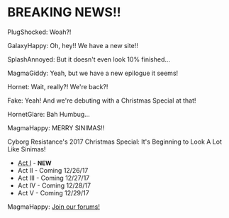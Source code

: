 <div class="narration">
<h1>BREAKING NEWS!!</h1>
</div>

PlugShocked: Woah?!

GalaxyHappy: Oh, hey!! We have a new site!!

SplashAnnoyed: But it doesn't even look 10% finished...

MagmaGiddy: Yeah, but we have a new epilogue it seems!

Hornet: Wait, really?! We're back?!

Fake: Yeah! And we're debuting with a Christmas Special at that!

HornetGlare: Bah Humbug...

MagmaHappy: MERRY SINIMAS!!


<div class="narration">
Cyborg Resistance's 2017 Christmas Special: It's Beginning to Look A Lot Like Sinimas!
<ul>
<li><a href="CR_XMAS_2017_ACT_I.html">Act I</a> - <b><font size="2">NEW</font></b></li> 
<li>Act II - Coming 12/26/17</li>
<li>Act III - Coming 12/27/17</li>
<li>Act IV - Coming 12/28/17</li>
<li>Act V - Coming 12/29/17</li></ul>
</div>

MagmaHappy: [Join our forums!](http://cyborgresistance.proboards.com/)

<script src="assets/js/replacediv.js"></script>
<script src="assets/js/mugshots.js"></script>
